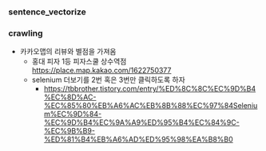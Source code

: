### sentence_vectorize


### crawling
* 카카오맵의 리뷰와 별점을 가져옴
    * 홍대 피자 1등 피자스쿨 상수역점 https://place.map.kakao.com/1622750377
    * selenium 더보기를 2번 혹은 3번만 클릭하도록 하자
        * https://tbbrother.tistory.com/entry/%ED%8C%8C%EC%9D%B4%EC%8D%AC-%EC%85%80%EB%A6%AC%EB%8B%88%EC%97%84Selenium%EC%9D%84-%EC%9D%B4%EC%9A%A9%ED%95%B4%EC%84%9C-%EC%9B%B9-%ED%81%B4%EB%A6%AD%ED%95%98%EA%B8%B0



